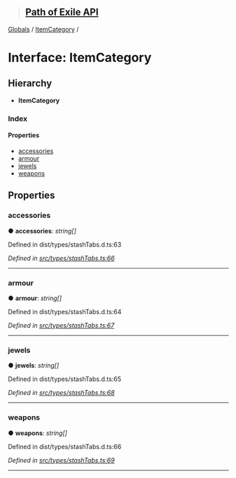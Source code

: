 > ## [Path of Exile API](../README.md)

[Globals](../globals.md) / [ItemCategory](itemcategory.md) /

# Interface: ItemCategory

## Hierarchy

* **ItemCategory**

### Index

#### Properties

* [accessories](itemcategory.md#accessories)
* [armour](itemcategory.md#armour)
* [jewels](itemcategory.md#jewels)
* [weapons](itemcategory.md#weapons)

## Properties

###  accessories

● **accessories**: *string[]*

Defined in dist/types/stashTabs.d.ts:63

*Defined in [src/types/stashTabs.ts:66](https://github.com/stephenpoole/poe-api/blob/85822e1/src/types/stashTabs.ts#L66)*

___

###  armour

● **armour**: *string[]*

Defined in dist/types/stashTabs.d.ts:64

*Defined in [src/types/stashTabs.ts:67](https://github.com/stephenpoole/poe-api/blob/85822e1/src/types/stashTabs.ts#L67)*

___

###  jewels

● **jewels**: *string[]*

Defined in dist/types/stashTabs.d.ts:65

*Defined in [src/types/stashTabs.ts:68](https://github.com/stephenpoole/poe-api/blob/85822e1/src/types/stashTabs.ts#L68)*

___

###  weapons

● **weapons**: *string[]*

Defined in dist/types/stashTabs.d.ts:66

*Defined in [src/types/stashTabs.ts:69](https://github.com/stephenpoole/poe-api/blob/85822e1/src/types/stashTabs.ts#L69)*

___